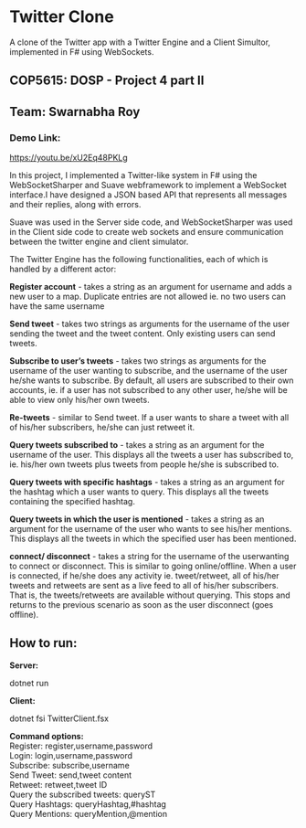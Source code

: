 # Twitter Clone
 A clone of the Twitter app with a Twitter Engine and a Client Simultor, implemented in F# using WebSockets.

## COP5615: DOSP - Project 4 part II

## Team: Swarnabha Roy

### Demo Link: 
https://youtu.be/xU2Eq48PKLg

In this project, I implemented a Twitter-like system in F# using the WebSocketSharper and Suave webframework to implement a WebSocket interface.I have designed a JSON based API that represents all messages and their replies, along with errors.

Suave was used in the Server side code, and WebSocketSharper was used in the Client side code to create web sockets and ensure communication between the twitter engine and client simulator.

The Twitter Engine has the following functionalities, each of which is handled by a different actor:

**Register account** - takes a string as an argument for username and adds a new user to a map. Duplicate entries are not allowed ie. no two users can have the same username

**Send tweet** - takes two strings as arguments for the username of the user sending the tweet and the tweet content. Only existing users can send tweets.

**Subscribe to user’s tweets** - takes two strings as arguments for the username of the user wanting to subscribe, and the username of the user he/she wants to subscribe. By default, all users are subscribed to their own accounts, ie. if a user has not subscribed to any other user, he/she will be able to view only his/her own tweets.

**Re-tweets** - similar to Send tweet. If a user wants to share a tweet with all of his/her subscribers, he/she can just retweet it.

**Query tweets subscribed to** - takes a string as an argument for the username of the user. This displays all the tweets a user has subscribed to, ie. his/her own tweets plus tweets from people he/she is subscribed to.

**Query tweets with specific hashtags** - takes a string as an argument for the hashtag which a user wants to query. This displays all the tweets containing the specified hashtag.

**Query tweets in which the user is mentioned** - takes a string as an argument for the username of the user who wants to see his/her mentions. This displays all the tweets in which the specified user has been mentioned.

**connect/ disconnect** - takes a string for the username of the userwanting to connect or disconnect. This is similar to going online/offline. When a user is connected, if he/she does any activity ie. tweet/retweet, all of his/her tweets and retweets are sent as a live feed to all of his/her subscribers. That is, the tweets/retweets are available without querying. This stops and returns to the previous scenario as soon as the user disconnect (goes offline).


## How to run:

**Server:**

dotnet run

**Client:**

dotnet fsi TwitterClient.fsx

**Command options:**<br>
Register: register,username,password<br>
Login: login,username,password<br>
Subscribe: subscribe,username<br>
Send Tweet: send,tweet content<br>
Retweet: retweet,tweet ID<br>
Query the subscribed tweets: queryST<br>
Query Hashtags: queryHashtag,#hashtag<br>
Query Mentions: queryMention,@mention<br>

